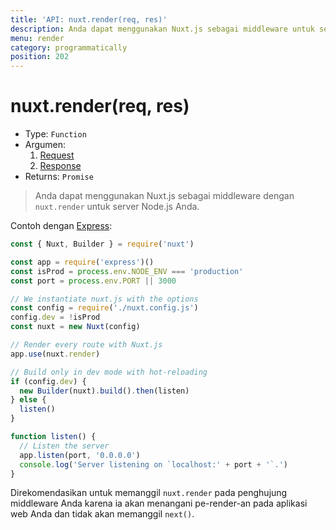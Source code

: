 ```yaml
---
title: 'API: nuxt.render(req, res)'
description: Anda dapat menggunakan Nuxt.js sebagai middleware untuk server Node.js Anda.
menu: render
category: programmatically
position: 202
---
```


# nuxt.render(req, res)

- Type: `Function`
- Argumen:
  1. [Request](https://nodejs.org/api/http.html#http_class_http_incomingmessage)
  2. [Response](https://nodejs.org/api/http.html#http_class_http_serverresponse)
- Returns: `Promise`

> Anda dapat menggunakan Nuxt.js sebagai middleware dengan `nuxt.render` untuk server Node.js Anda.

Contoh dengan [Express](https://github.com/expressjs/express):

```js
const { Nuxt, Builder } = require('nuxt')

const app = require('express')()
const isProd = process.env.NODE_ENV === 'production'
const port = process.env.PORT || 3000

// We instantiate nuxt.js with the options
const config = require('./nuxt.config.js')
config.dev = !isProd
const nuxt = new Nuxt(config)

// Render every route with Nuxt.js
app.use(nuxt.render)

// Build only in dev mode with hot-reloading
if (config.dev) {
  new Builder(nuxt).build().then(listen)
} else {
  listen()
}

function listen() {
  // Listen the server
  app.listen(port, '0.0.0.0')
  console.log('Server listening on `localhost:' + port + '`.')
}
```

<div class="Alert">

Direkomendasikan untuk memanggil `nuxt.render` pada penghujung middleware Anda karena ia akan menangani pe-render-an pada aplikasi web Anda dan tidak akan memanggil `next()`.

</div>
